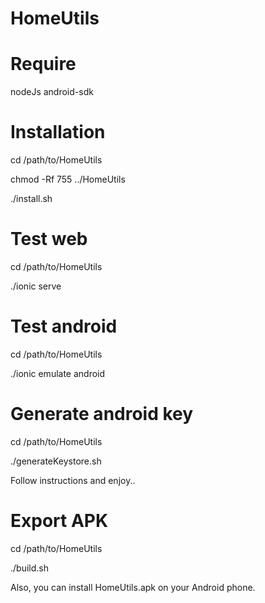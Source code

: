 # HomeUtils

# Require
nodeJs
android-sdk

# Installation

cd /path/to/HomeUtils

chmod -Rf 755 ../HomeUtils

./install.sh

# Test web
cd /path/to/HomeUtils

./ionic serve

# Test android
cd /path/to/HomeUtils

./ionic emulate android

# Generate android key
cd /path/to/HomeUtils

./generateKeystore.sh

Follow instructions and enjoy..

# Export APK
cd /path/to/HomeUtils

./build.sh

Also, you can install HomeUtils.apk on your Android phone.
